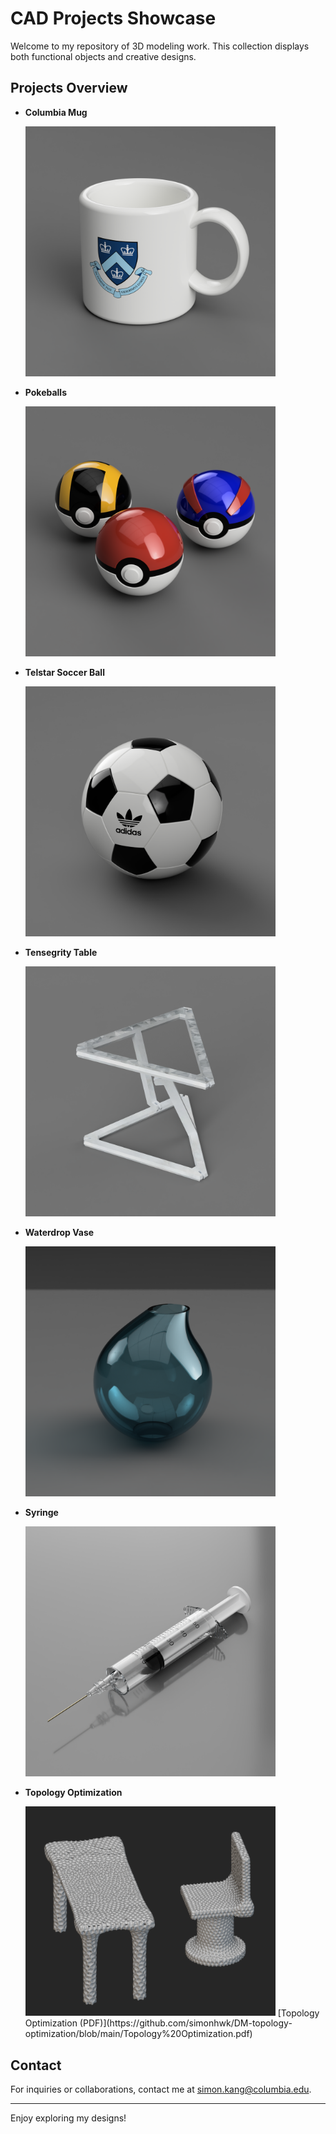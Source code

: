 # CAD Projects Showcase

Welcome to my repository of 3D modeling work. This collection displays both functional objects and creative designs.

## Projects Overview

- **Columbia Mug**
  
  <img src="Columbia_Mug.png" width="400">

- **Pokeballs**
  
  <img src="Pokeballs.png" width="400">

- **Telstar Soccer Ball**
  
  <img src="Telstar_Soccer_Ball.png" width="400">

- **Tensegrity Table**
  
  <img src="Tensegrity_Table.png" width="400">

- **Waterdrop Vase**
  
  <img src="Waterdrop_Vase.png" width="400">

- **Syringe**
  
  <img src="Syringe_v2.PNG" width="400">

- **Topology Optimization**
  
  <img src="Topology_Optmization.png" width="400">
  [Topology Optimization (PDF)](https://github.com/simonhwk/DM-topology-optimization/blob/main/Topology%20Optimization.pdf)

## Contact

For inquiries or collaborations, contact me at [simon.kang@columbia.edu](mailto:simon.kang@columbia.edu).

---

Enjoy exploring my designs!

